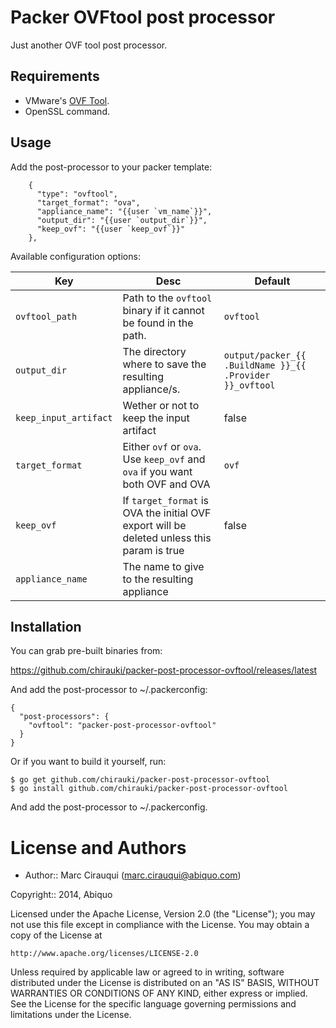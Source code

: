 # Packer OVFtool post processor

Just another OVF tool post processor.

## Requirements

- VMware's [OVF Tool](https://www.vmware.com/support/developer/ovf/).
- OpenSSL command.

## Usage

Add the post-processor to your packer template:

```
    {
      "type": "ovftool",
      "target_format": "ova",
      "appliance_name": "{{user `vm_name`}}",
      "output_dir": "{{user `output_dir`}}",
      "keep_ovf": "{{user `keep_ovf`}}"
    },
```

Available configuration options:

| Key                   | Desc  | Default  |
|-----------------------|---|---|
| `ovftool_path`        | Path to the `ovftool` binary if it cannot be found in the path. | `ovftool` |
| `output_dir`          | The directory where to save the resulting appliance/s. | `output/packer_{{ .BuildName }}_{{ .Provider }}_ovftool` |
| `keep_input_artifact` | Wether or not to keep the input artifact | false |
| `target_format`       | Either `ovf` or `ova`. Use `keep_ovf` and `ova` if you want both OVF and OVA | `ovf` |
| `keep_ovf`            | If `target_format` is OVA the initial OVF export will be deleted unless this param is true | false |
| `appliance_name`      | The name to give to the resulting appliance |  |

## Installation

You can grab pre-built binaries from:

https://github.com/chirauki/packer-post-processor-ovftool/releases/latest

And add the post-processor to ~/.packerconfig:

```
{
  "post-processors": {
    "ovftool": "packer-post-processor-ovftool"
  }
}
```

Or if you want to build it yourself, run:

```
$ go get github.com/chirauki/packer-post-processor-ovftool
$ go install github.com/chirauki/packer-post-processor-ovftool
```

And add the post-processor to ~/.packerconfig.

# License and Authors

* Author:: Marc Cirauqui (marc.cirauqui@abiquo.com)

Copyright:: 2014, Abiquo

Licensed under the Apache License, Version 2.0 (the "License");
you may not use this file except in compliance with the License.
You may obtain a copy of the License at

    http://www.apache.org/licenses/LICENSE-2.0

Unless required by applicable law or agreed to in writing, software
distributed under the License is distributed on an "AS IS" BASIS,
WITHOUT WARRANTIES OR CONDITIONS OF ANY KIND, either express or implied.
See the License for the specific language governing permissions and
limitations under the License.

